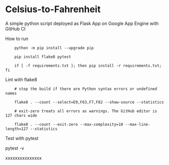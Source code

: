 # Celsius-to-Fahrenheit
A simple python script deployed as Flask App on Google App Engine with GitHub CI

How to run
        
        python -m pip install --upgrade pip
        
        pip install flake8 pytest
       
        if [ -f requirements.txt ]; then pip install -r requirements.txt; fi
  
Lint with flake8
       
        # stop the build if there are Python syntax errors or undefined names
     
        flake8 . --count --select=E9,F63,F7,F82 --show-source --statistics
      
        # exit-zero treats all errors as warnings. The GitHub editor is 127 chars wide
     
        flake8 . --count --exit-zero --max-complexity=10 --max-line-length=127 --statistics


Test with pytest

pytest -v



xxxxxxxxxxxxxxx
